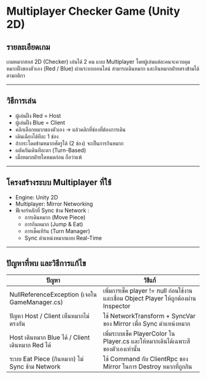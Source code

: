 # Multiplayer Checker Game (Unity 2D)

## รายละเอียดเกม
เกมหมากฮอส 2D (Checker) เล่นได้ 2 คน แบบ Multiplayer โดยผู้เล่นแต่ละคนจะควบคุมหมากฝั่งของตัวเอง (Red / Blue) ผ่านระบบออนไลน์ สามารถเดินหมาก และกินหมากฝ่ายตรงข้ามได้ตามกติกา

---

## วิธีการเล่น
- ผู้เล่นฝั่ง Red = Host  
- ผู้เล่นฝั่ง Blue = Client  
- คลิกเลือกหมากของตัวเอง → แล้วคลิกที่ช่องที่ต้องการเดิน  
- เดินเฉียงได้ทีละ 1 ช่อง  
- ถ้ากระโดดข้ามหมากศัตรูได้ (2 ช่อง) จะเป็นการกินหมาก  
- ผลัดกันเดินทีละตา (Turn-Based)  
- เมื่อหมากฝ่ายใดหมดก่อน ถือว่าแพ้  

---

## โครงสร้างระบบ Multiplayer ที่ใช้
- Engine: Unity 2D
- Multiplayer: Mirror Networking
- ฟีเจอร์หลักที่ Sync ข้าม Network :
  - การเดินหมาก (Move Piece)
  - การกินหมาก (Jump & Eat)
  - การเช็คเทิร์น (Turn Manager)
  - Sync ตำแหน่งหมากแบบ Real-Time

---

## ปัญหาที่พบ และวิธีการแก้ไข

| ปัญหา | วิธีแก้ |
|-------|---------|
| NullReferenceException (เจอใน GameManager.cs) | เพิ่มการเช็ค player != null ก่อนใช้งาน และเชื่อม Object Player ให้ถูกต้องผ่าน Inspector |
| ปัญหา Host / Client เห็นหมากไม่ตรงกัน | ใช้ NetworkTransform + SyncVar ของ Mirror เพื่อ Sync ตำแหน่งหมาก |
| Host เดินหมาก Blue ได้ / Client เดินหมาก Red ได้ | เพิ่มระบบเช็ค PlayerColor ใน Player.cs และให้หมากเดินได้เฉพาะสีของตัวเองเท่านั้น |
| ระบบ Eat Piece (กินหมาก) ไม่ Sync ข้าม Network | ใช้ Command กับ ClientRpc ของ Mirror ในการ Destroy หมากที่ถูกกิน |
